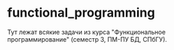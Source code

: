# functional_programming
Тут лежат всякие задачи из курса "Функциональное программирование" (семестр 3, ПМ-ПУ БД, СПбГУ).
